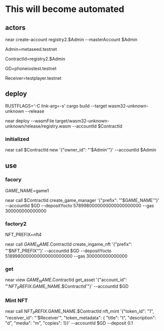 # This will become automated

## actors

near create-account registry2.$Admin --masterAccount $Admin

Admin=metaseed.testnet

ContractId=registry2.$Admin

GD=phoneiostest.testnet

Receiver=testplayer.testnet

## deploy

RUSTFLAGS='-C link-arg=-s' cargo build --target wasm32-unknown-unknown --release

near deploy --wasmFile target/wasm32-unknown-unknown/release/registry.wasm --accountId $ContractId

### initialized

near call $ContractId new '{"owner_id": "'$Admin'"}' --accountId $Admin

## use

### facory

GAME_NAME=game1

near call $ContractId create_game_manager '{"prefix": "'$GAME_NAME'"}' --accountId $GD --depositYocto 5789980000000000000000000 --gas 300000000000000

### factory2

NFT_PREFIX=nft4

near call $GAME_NAME.$ContractId create_ingame_nft '{"prefix": "'$NFT_PREFIX'"}' --accountId $GD --depositYocto 5189980000000000000000000 --gas 300000000000000

### get

near view $GAME_NAME.$ContractId get_asset '{"account_id": "'$NFT_PREFIX.$GAME_NAME.$ContractId'"}' --accountId $GD

### Mint NFT

near call $NFT_PREFIX.$GAME_NAME.$ContractId nft_mint '{"token_id": "1", "receiver_id": "'$Receiver'", "token_metadata": { "title": "t", "description": "d", "media": "m", "copies": 1}}' --accountId $GD --deposit 0.1
